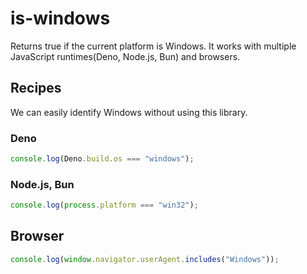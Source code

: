 # is-windows

Returns true if the current platform is Windows. It works with multiple
JavaScript runtimes(Deno, Node.js, Bun) and browsers.

## Recipes

We can easily identify Windows without using this library.

### Deno

```ts
console.log(Deno.build.os === "windows");
```

### Node.js, Bun

```ts
console.log(process.platform === "win32");
```

## Browser

```ts
console.log(window.navigator.userAgent.includes("Windows"));
```
